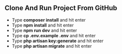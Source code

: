 ## Clone And Run Project From GitHub

-   Type <strong>composer install</strong> and hit enter
-   Type <strong>npm install</strong> and hit enter
-   Type <strong>npm run dev</strong> and hit enter
-   Type <strong>cp .env.example .env</strong> and hit enter
-   Type <strong>php artisan key:generate</strong> and hit enter
-   Type <strong>php artisan migrate</strong> and hit enter
